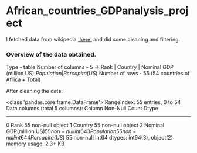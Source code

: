 # African_countries_GDPanalysis_project

I fetched data from wikipedia ['here']([url](https://en.wikipedia.org/wiki/List_of_African_countries_by_GDP_(nominal))) and did some cleaning and filtering.

### Overview of the data obtained.
Type - table 
Number of columns - 5 -> Rank |	Country | Nominal GDP (million US$) | Population | Per capita (US$)
Number of rows - 55 (54 countries of Africa + Total)

After cleaning the data: 

<class 'pandas.core.frame.DataFrame'>
RangeIndex: 55 entries, 0 to 54
Data columns (total 5 columns):
    Column                    Non-Null Count  Dtype 
---  ------                    --------------  ----- 
 0   Rank                      55 non-null     object
 1   Country                   55 non-null     object
 2   Nominal GDP(million US$)  55 non-null     int64 
 3   Population                55 non-null     int64 
 4   Per capita(US$)           55 non-null     int64 
dtypes: int64(3), object(2)
memory usage: 2.3+ KB

